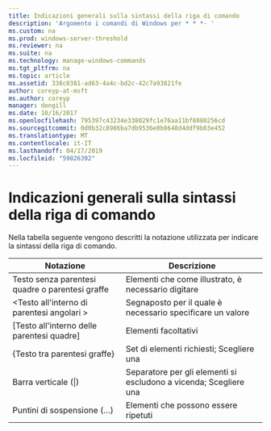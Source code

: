 ```yaml
---
title: Indicazioni generali sulla sintassi della riga di comando
description: 'Argomento i comandi di Windows per * * *- '
ms.custom: na
ms.prod: windows-server-threshold
ms.reviewer: na
ms.suite: na
ms.technology: manage-windows-commands
ms.tgt_pltfrm: na
ms.topic: article
ms.assetid: 338c0381-ad63-4a4c-bd2c-42c7a93821fe
author: coreyp-at-msft
ms.author: coreyp
manager: dongill
ms.date: 10/16/2017
ms.openlocfilehash: 795397c43234e338029fc1e76aa11bf8080256cd
ms.sourcegitcommit: 0d0b32c8986ba7db9536e0b8648d4ddf9b03e452
ms.translationtype: MT
ms.contentlocale: it-IT
ms.lasthandoff: 04/17/2019
ms.locfileid: "59826392"
---
```

# <a name="command-line-syntax-key"></a>Indicazioni generali sulla sintassi della riga di comando



Nella tabella seguente vengono descritti la notazione utilizzata per indicare la sintassi della riga di comando.

|Notazione|Descrizione|
|--------|-----------|
|Testo senza parentesi quadre o parentesi graffe|Elementi che come illustrato, è necessario digitare|
|\<Testo all'interno di parentesi angolari >|Segnaposto per il quale è necessario specificare un valore|
|[Testo all'interno delle parentesi quadre]|Elementi facoltativi|
|{Testo tra parentesi graffe}|Set di elementi richiesti; Scegliere una|
|Barra verticale (\|)|Separatore per gli elementi si escludono a vicenda; Scegliere una|
|Puntini di sospensione (…)|Elementi che possono essere ripetuti|

